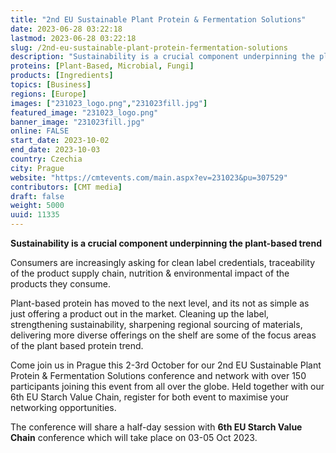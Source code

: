 ```yaml
---
title: "2nd EU Sustainable Plant Protein & Fermentation Solutions"
date: 2023-06-28 03:22:18
lastmod: 2023-06-28 03:22:18
slug: /2nd-eu-sustainable-plant-protein-fermentation-solutions
description: "Sustainability is a crucial component underpinning the plant-based trendConsumers are increasingly asking for clean label credentials, traceability of the product supply chain, nutrition & environmental impact of the products they consume."
proteins: [Plant-Based, Microbial, Fungi]
products: [Ingredients]
topics: [Business]
regions: [Europe]
images: ["231023_logo.png","231023fill.jpg"]
featured_image: "231023_logo.png"
banner_image: "231023fill.jpg"
online: FALSE
start_date: 2023-10-02
end_date: 2023-10-03
country: Czechia
city: Prague
website: "https://cmtevents.com/main.aspx?ev=231023&pu=307529"
contributors: [CMT media]
draft: false
weight: 5000
uuid: 11335
---
```

**Sustainability is a crucial component underpinning the plant-based
trend**

Consumers are increasingly asking for clean label credentials,
traceability of the product supply chain, nutrition & environmental
impact of the products they consume.

Plant-based protein has moved to the next level, and its not as simple
as just offering a product out in the market. Cleaning up the label,
strengthening sustainability, sharpening regional sourcing of materials,
delivering more diverse offerings on the shelf are some of the focus
areas of the plant based protein trend.

Come join us in Prague this 2-3rd October for our 2nd EU Sustainable
Plant Protein & Fermentation Solutions conference and network with over
150 participants joining this event from all over the globe. Held
together with our 6th EU Starch Value Chain, register for both event to
maximise your networking opportunities.

The conference will share a half-day session with **6th EU Starch Value
Chain** conference which will take place on 03-05 Oct 2023.
